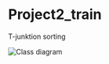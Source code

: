 # Project2_train
T-junktion sorting

![Class diagram](https://github.com/Armorjin/Project2_train/assets/78303240/e7a60af9-ba0b-4dc6-8e48-9495009ddb18)
